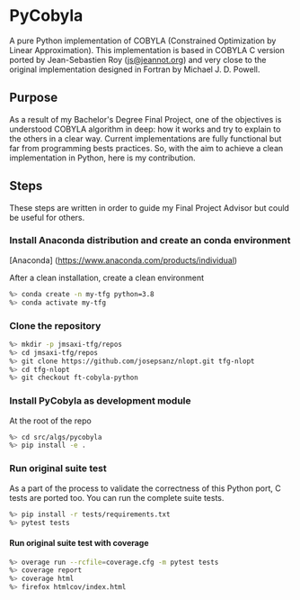 # PyCobyla

A pure Python implementation of COBYLA (Constrained Optimization by
Linear Approximation). This implementation is based in COBYLA C version
ported by Jean-Sebastien Roy (js@jeannot.org) and very close to
the original implementation designed in Fortran by Michael J. D. Powell.

## Purpose

As a result of my Bachelor's Degree Final Project, one of the
objectives is understood COBYLA algorithm in deep: how it works and try to
explain to the others in a clear way.
Current implementations are fully functional but far from programming bests
practices. So, with the aim to achieve a clean implementation in
Python, here is my contribution.

## Steps

These steps are written in order to guide my Final Project Advisor but
could be useful for others.

### Install Anaconda distribution and create an conda environment

[Anaconda] (https://www.anaconda.com/products/individual)

After a clean installation, create a clean environment
```sh
%> conda create -n my-tfg python=3.8
%> conda activate my-tfg
```

### Clone the repository
```sh
%> mkdir -p jmsaxi-tfg/repos
%> cd jmsaxi-tfg/repos
%> git clone https://github.com/josepsanz/nlopt.git tfg-nlopt
%> cd tfg-nlopt
%> git checkout ft-cobyla-python
```

### Install PyCobyla as development module
At the root of the repo
```sh
%> cd src/algs/pycobyla
%> pip install -e .
```

### Run original suite test
As a part of the process to validate the correctness of this Python
port, C tests are ported too. You can run the complete suite tests.
```sh
%> pip install -r tests/requirements.txt
%> pytest tests
```

#### Run original suite test with coverage 
```sh
%> overage run --rcfile=coverage.cfg -m pytest tests
%> coverage report
%> coverage html
%> firefox htmlcov/index.html
```
